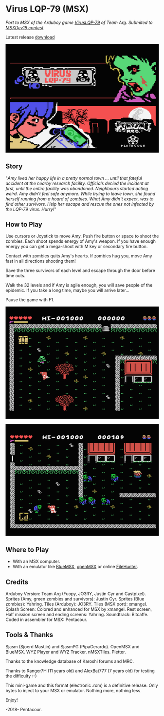 # Virus LQP-79 (MSX)
*Port to MSX of the Arduboy game [VirusLQP-79](https://github.com/TEAMarg/ID-40-VIRUS-LQP-79) of Team Arg.*
*Submited to [MSXDev18 contest](https://www.msxdev.org/2018/05/10/msxdev18-3rd-entry-virus-lqp-79/)*

Latest release [download](https://github.com/Pentacour/viruslqp79_msx/releases/tag/v1.1)

![](docs/graphics/tiles/intro_menu/intro.png?raw=true)


## Story
"*Amy lived her happy life in a pretty normal town … until that fateful accident at the nearby research facility. Officials denied the incident at first, until the entire facility was abandoned. Neighbours started acting weird. Amy didn’t feel safe anymore. While trying to leave town, she found herself running from a hoard of zombies. What Amy didn't expect, was to find other survivors. Help her escape and rescue the ones not infected by the LQP-79 virus. Hurry!*"

## How to Play
Use cursors or Joystick to move Amy. Push fire button or space to shoot the zombies. Each shoot spends energy of Amy's weapon. If you have enough energy you can get a mega-shoot with M key or secondary fire button.

Contact with zombies quits Amy's hearts. If zombies hug you, move Amy fast in all directions shooting them!

Save the three survivors of each level and escape through the door before time outs.

Walk the 32 levels and if Amy is agile enough, you will save people of the epidemic. If you take a long time, maybe you will arrive later...

Pause the game with F1.

![](docs/graphics/tiles/intro_menu/sc1.png?raw=true)

![](docs/graphics/tiles/intro_menu/sc2.png?raw=true)

## Where to Play
- With an MSX computer. 
- With an emulator like [BlueMSX](http://bluemsx.msxblue.com/download.html), [openMSX](https://openmsx.org/) or online [FileHunter](https://www.file-hunter.com/MSX/). 

## Credits
Arduboy Version: Team Arg (Fuopy, JO3RY, Justin Cyr and Castpixel).
Sprites (Amy, green zombies and survivors): Justin Cyr.
Sprites (Blue zombies): Yahring.
Tiles (Arduboy): JO3RY.
Tiles (MSX port): xmangel.
Splash Screen: Colored and enhanced for MSX by xmangel.
Rest screen, Half mission screen and ending screens: Yahring.
Soundtrack: Bitcaffe.
Coded in assembler for MSX: Pentacour.

## Tools & Thanks
Sjasm (Sjoerd Mastjin) and SjasmPG (PipaGerardo).
OpenMSX and BlueMSX.
WYZ Player and WYZ Tracker.
nMSXTiles.
Pletter.

Thanks to the knowledge database of Karoshi forums and MRC.

Thanks to Ranger7H (11 years old) and AlexBat777 (7 years old) for testing the difficulty :-)

This mini-game and this format (electronic .rom) is a definitive release. Only bytes to inject to your MSX or emulator. Nothing more, nothing less. 

Enjoy!

-2018- Pentacour.

